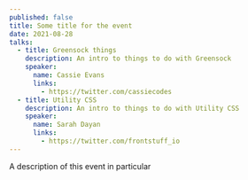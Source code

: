 ```yaml
---
published: false
title: Some title for the event
date: 2021-08-28
talks:
  - title: Greensock things
    description: An intro to things to do with Greensock
    speaker:
      name: Cassie Evans
      links:
        - https://twitter.com/cassiecodes
  - title: Utility CSS
    description: An intro to things to do with Utility CSS
    speaker:
      name: Sarah Dayan
      links:
        - https://twitter.com/frontstuff_io
---
```


A description of this event in particular